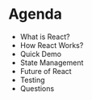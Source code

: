 # Agenda

- What is React?
- How React Works?
- Quick Demo
- State Management
- Future of React
- Testing
- Questions
